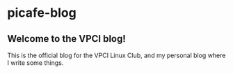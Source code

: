 # picafe-blog
## Welcome to the VPCI blog!
This is the official blog for the VPCI Linux Club, and my personal blog where I write some things.
